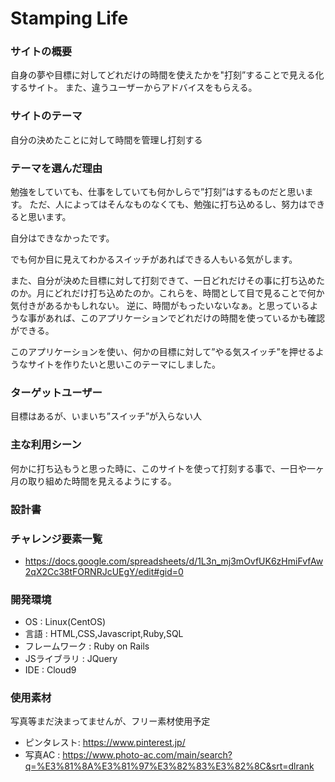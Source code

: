 # Stamping Life

### サイトの概要
自身の夢や目標に対してどれだけの時間を使えたかを"打刻”することで見える化するサイト。
また、違うユーザーからアドバイスをもらえる。

### サイトのテーマ
自分の決めたことに対して時間を管理し打刻する

### テーマを選んだ理由
勉強をしていても、仕事をしていても何かしらで”打刻”はするものだと思います。
ただ、人によってはそんなものなくても、勉強に打ち込めるし、努力はできると思います。

自分はできなかったです。

でも何か目に見えてわかるスイッチがあればできる人もいる気がします。

また、自分が決めた目標に対して打刻できて、一日どれだけその事に打ち込めたのか。月にどれだけ打ち込めたのか。これらを、時間として目で見ることで何か気付きがあるかもしれない。
逆に、時間がもったいないなぁ。と思っているような事があれば、このアプリケーションでどれだけの時間を使っているかも確認ができる。

このアプリケーションを使い、何かの目標に対して”やる気スイッチ”を押せるようなサイトを作りたいと思いこのテーマにしました。

### ターゲットユーザー
目標はあるが、いまいち”スイッチ”が入らない人

### 主な利用シーン
何かに打ち込もうと思った時に、このサイトを使って打刻する事で、一日や一ヶ月の取り組めた時間を見えるようにする。

### 設計書

### チャレンジ要素一覧
- https://docs.google.com/spreadsheets/d/1L3n_mj3mOvfUK6zHmiFvfAw2qX2Cc38tFORNRJcUEgY/edit#gid=0

### 開発環境
- OS : Linux(CentOS)
- 言語 : HTML,CSS,Javascript,Ruby,SQL
- フレームワーク : Ruby on Rails
- JSライブラリ : JQuery
- IDE : Cloud9


### 使用素材
写真等まだ決まってませんが、フリー素材使用予定
- ピンタレスト: https://www.pinterest.jp/
- 写真AC : https://www.photo-ac.com/main/search?q=%E3%81%8A%E3%81%97%E3%82%83%E3%82%8C&srt=dlrank
